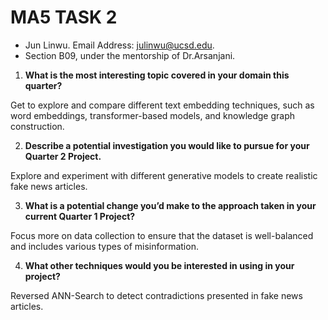 # MA5 TASK 2
- Jun Linwu. Email Address: <julinwu@ucsd.edu>. 
- Section B09, under the mentorship of Dr.Arsanjani.

1. **What is the most interesting topic covered in your domain this quarter?**

Get to explore and compare different text embedding techniques, such as word embeddings, transformer-based models, and knowledge graph construction. 
   
2. **Describe a potential investigation you would like to pursue for your Quarter 2 Project.**

Explore and experiment with different generative models to create realistic fake news articles.
   
3. **What is a potential change you’d make to the approach taken in your current Quarter 1 Project?**

Focus more on data collection to ensure that the dataset is well-balanced and includes various types of misinformation. 
   
4. **What other techniques would you be interested in using in your project?**

Reversed ANN-Search to detect contradictions presented in fake news articles.
